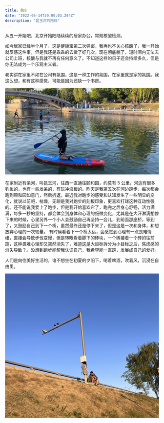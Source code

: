 ```yaml
---
title: 跑步
date: "2022-05-14T20:00:03.284Z"
description: "昆玉河的陪伴"
---
```


从五一开始吧，北京开始陆陆续续的居家办公，常规核酸检测。

如今居家已经半个月了，这是健康宝第二次弹窗，我再也不关心核酸了，我一开始就反感这件事，但是我还是乖乖的去做了好几次，现在彻底躺了，短时间内无法去公司上班，核酸与我就不再有任何意义了。不知道这样的日子还会持续多久，但是你无法成为一个乐观主义者。

老实讲在家里不如在公司有氛围，这是一种工作的氛围，在家里就是家的氛围。我这么想，和有这种感觉，可能是因为还缺一个书房。

![YiHeYuan](./yiheyuan.jpeg)

在家附近有条河，叫昆玉河，往西一直通往颐和园，约莫有 5 公里，河边有很多钓鱼的，也有一些发呆的，有玩冲浪板的。昨天是我第五次在河边跑步，每次都会跑到颐和园如意门，然后折返，最近我对跑步的感受和认知发生了一些明显的变化，就说以前吧，枯燥，无聊是我对跑步的刻板印象，更喜欢打球这种互动性强的。还不能说我爱上了跑步，但是我开始喜欢它了，跑完之后身心舒畅，活力满满，每多一秒的坚持，都会体会到身体和心理的细微变化，尤其是在大汗淋漓想停下来的时候，心里另外一个小人会鼓励自己再坚持一会儿，到前面那座桥，等到了，又鼓励自己到下一个桥，虽然最终还是停下来了，但是这是一次和身体，和想放弃心理的一次较量。 有时候看着下一个桥太远，会感觉到心理有一点畏难情绪，直接会导致步伐变慢，但是转眼看着脚下的砖块，一个砖接着一个砖的往前跑，这种畏难心理却又突然消失了，难道这是大目标拆分为小目标之后，焦虑感的消失导致？。没想到跑步能帮我认识自己，我希望能一直跑，发展成自己的爱好。

人们是向往美好生活的，谁不想坐在初夏的夕阳下，喝着啤酒，吹着风，沉浸在自由里。

![YiHeYuan](./ruyimen.jpeg)
